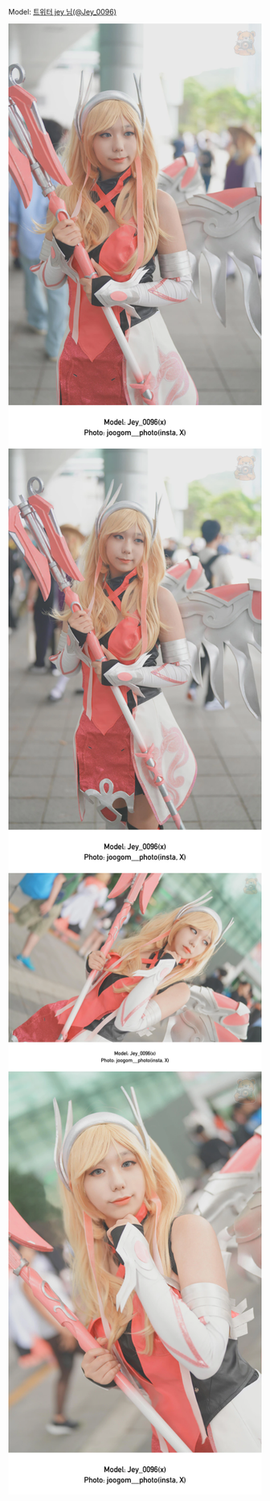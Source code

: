 ﻿---
dddd: 2024.09.22 부코 일
nickname: jey
sns_type: x
sns_id: Jey_0096
---

<a name="Jey_0096"></a>
Model: <a href="https://x.com/Jey_0096" target="_blank">트위터 jey 님(@Jey_0096)</a>

![DSC01885.webp](/assets/img/2024/09-22/jey/DSC01885.webp)
![DSC01887.webp](/assets/img/2024/09-22/jey/DSC01887.webp)
![DSC01893.webp](/assets/img/2024/09-22/jey/DSC01893.webp)
![DSC01894.webp](/assets/img/2024/09-22/jey/DSC01894.webp)